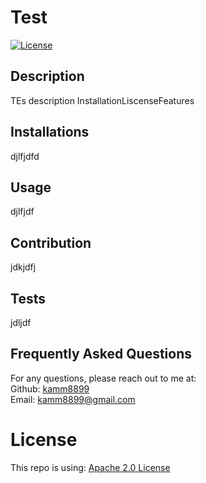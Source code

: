 # Test
  [![License](https://img.shields.io/badge/License-Apache%202.0-blue.svg)](https://opensource.org/licenses/Apache-2.0)
  ## Description
  TEs description
  InstallationLiscenseFeatures
  ## Installations
  djlfjdfd
   ## Usage
  djlfjdf
   ## Contribution
  jdkjdfj
  ## Tests
  jdljdf
  ## Frequently Asked Questions
  For any questions, please reach out to me at:<br/>
  Github: [kamm8899](https://github.com/kamm8899/README-Generator) <br/>
  Email: [kamm8899@gmail.com](mailto:kamm8899@gmail.com)
  # License 
  This repo is using: [Apache 2.0 License](https://opensource.org/licenses/Apache-2.0)
